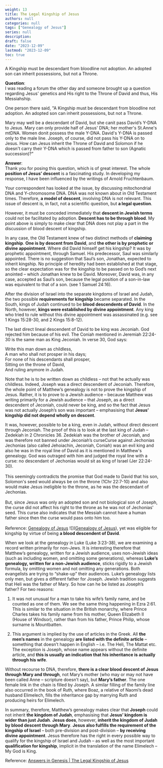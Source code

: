 ```yaml
---
weight: 13
title: The Legal Kingship of Jesus
authors: null
categories: null
tags: ["Genealogy of Jesus"]
series: null
description: 
draft: false
date: "2023-12-09"
lastmod: "2023-12-09"
toc: true
---
```


<!--more-->

A Kingship must be descendant from bloodline not adoption. An adopted son can inherit possessions, but not a Throne.

<b>Question</b>:   
I was reading a forum the other day and someone brought up a question regarding Jesus' genetics and His right to the Throne of David and thus, His Messiahship.

One person there said, "A Kingship must be descendant from bloodline not adoption. An adopted son can inherit possessions, but not a Throne.

Mary may well be a descendant of David, but she canit pass David’s Y-DNA to Jesus. Mary can only provide half of Jesus' DNA; her mother's St.Anne's mtDNA. Women donit possess the male Y-DNA. David's Y-DNA is passed only to the male line. Joseph, of course, did not pass his Y-DNA on to Jesus. How can Jesus inherit the Throne of David and Solomon if he doesn't carry their Y-DNA which is passed from father to son (Agnatic succession)?"

<b>Answer</b>:  
 Thank you for posing this question, which is of great interest. The whole <b>position of Jesus’ descent</b> is a fascinating study. In developing my response, I have been influenced by the writings of Arnold Fruchtenbaum.

Your correspondent has looked at the issue, by discussing mitochondrial DNA and Y-chromosome DNA. DNA was not known about in Old Testament times. Therefore, <b>a model of descent</b>, involving DNA is not relevant. This issue of descent is, in fact, not a scientific question, but <b>a legal question</b>.

However, it must be conceded immediately that <b>descent in Jewish terms</b> could not be facilitated by adoption. <b>Descent has to be through blood</b>. My point above is simply to make clear that DNA does not play a part in the discussion of blood descent of kingship.

In any case, the Old Testament knew of two distinct methods of <b>claiming kingship</b>. <b>One is by descent from David</b>, and <b>the other is by prophetic or divine appointment</b>. Where did David himself get his kingship? It was by prophetic appointment, through Samuel. His predecessor, Saul was similarly appointed. There is no suggestion that Saul’s son, Jonathan, expected to inherit kingship. No principle of heredity had been established at that stage, so the clear expectation was for the kingship to be passed on to God’s next anointed – which Jonathan knew to be David. Moreover, David was, in any case, accepted as Saul’s son, because the legal position of a son-in-law was equivalent to that of a son. (see 1 Samuel 24:16).

After the division of Israel into the separate kingdoms of Israel and Judah, the two possible <b>requirements for kingship</b> became separated. In the South, kings of Judah continued to be <b>blood descendents of David</b>. In the North, however, <b>kings were established by divine appointment</b>. Any king who tried to rule without this divine appointment was assassinated (e.g. see 1 Kings 15:28-30, and 2 Kings 15:8-12).

The last direct lineal descendent of David to be king was Jeconiah. God rejected him because of his evil. The Coniah mentioned in Jeremiah 22:24-30 is the same man as King Jeconiah. In verse 30, God says:

Write this man down as childless,  
A man who shall not prosper in his days;  
For none of his descendants shall prosper,  
Sitting on the throne of David,  
And ruling anymore in Judah. 

Note that he is to be written down as childless – not that he actually was childless. Indeed, Joseph was a direct descendent of Jeconiah. Therefore, the whole point of Matthew’s genealogy is not to prove the kingship of Jesus. Rather, it is to prove to a Jewish audience – because Matthew was writing primarily for a Jewish audience – that Joseph, as a direct descendent of Jeconiah, could never be king, and so the fact that Jesus was not actually Joseph’s son was important – emphasising that <b>Jesus’ kingship did not depend wholly on descent</b>.

It was, however, possible to be a king, even in Judah, without direct descent through Jeconiah. The proof of this is to look at the last king of Judah – Zedekiah in 2 Chronicles 36. Zedekiah was the brother of Jeconiah, and was therefore not banned under Jeconiah’s curse<label for="curse" class="margin-toggle sidenote-number"></label><span class="sidenote">Curse against Jechonias
<br>Jechonias (also called Jehoiachin, Jeconiah, Coniah) was an evil king and also he was in the royal line of David as it is mentioned in Matthew's genealogy. God was outraged with him and judged the royal line with a curse: no descendant of Jechonias would sit as king of Israel (Jer 22:24-30).
<br>
<br>This seemingly contradicts the promise that God made to David that his son, Solomon's seed would always be on the throne (1Chr 22:7-10) and also would make Jesus ineligible to the throne, as he was the descendant of Jechonias.
<br>
<br>But, since Jesus was only an adopted son and not biological son of Joseph, the curse did not affect his right to the throne as he was not of Jechonias' seed. This curse also indicates that the Messiah cannot have a human father since then the curse would pass onto him too.
<br>
<br>Reference: <a href = "https://www.complete-bible-genealogy.com/genealogy_of_jesus.htm" target="_blank" rel="noopener noreferrer">Genealogy of Jesus</a>
![](<a href = "https://www.complete-bible-genealogy.com/genealogy_of_jesus.htm" target="_blank" rel="noopener noreferrer">Genealogy of Jesus</a>)</span>, yet was eligible for kingship by virtue of being <b>a blood descendent of David</b>.

When we look at the genealogy in Luke (Luke 3:23-38), we are examining a record written primarily for non-Jews. It is interesting therefore that Matthew’s genealogy, written for a Jewish audience, uses non-Jewish ideas (such as including women, and omitting some generations), whereas <b>Luke’s genealogy, written for a non-Jewish audience</b>, sticks rigidly to a Jewish formula, by omitting women and not omitting any generations. Both evangelists are trying to “shake-up” their audiences. Luke’s genealogy lists only men, but gives a different father for Joseph. Jewish tradition suggests that Heli was the father of Mary. So how can he be listed as Joseph’s father? For two reasons:

1. It was not unusual for a man to take his wife’s family name, and be counted as one of them. We see the same thing happening in Ezra 2:61. This is similar to the situation in the British monarchy, where Prince Charles takes his family name from his mother, Queen Elizabeth II (House of Windsor), rather than from his father, Prince Philip, whose surname is Mountbatten.

2. This argument is implied by the use of articles in the Greek. All <b>the men’s names</b> in the genealogy <b>are listed with the definite article</b> – something that doesn’t happen in English – i.e. The Heli, The Mattat etc. The exception is Joseph, whose name appears without the definite article, and <b>this is usually an indication that his inheritance is actually through his wife</b>.

Without recourse to DNA, therefore, <b>there is a clear blood descent of Jesus through Mary and through</b>, not Mary’s mother (who may or may not have been called Anne – scripture doesn’t say), but <b>Mary’s father</b>. The one female link in the chain is filled by Joseph. A similar filling of the family line also occurred in the book of Ruth, where Boaz, a relative of Naomi’s dead husband Elimelech, fills the inheritance gap by marrying Ruth and producing heirs for Elimelech.

In summary, therefore, Matthew’s genealogy makes clear that <b>Joseph</b> could not inherit <b>the kingdom of Judah</b>, emphasising that <b>Jesus’ kingdom is wider than just Judah</b>. <b>Jesus does</b>, however, <b>inherit the kingdom of Judah by blood descent through Mary</b>. <b>Jesus also fulfills the requirement of the kingship of Israel</b> – both pre-division and post-division – <b>by receiving divine appointment</b>. Jesus therefore has the right in every possible way to qualify for the kingship of Israel and Judah – as well as the most important <b>qualification for kingship</b>, implicit in the translation of the name Elimelech – My God is King. 

Reference: <a href = "https://answersingenesis.org/jesus/birth/the-legal-kingship-of-jesus/" target="_blank" rel="noopener noreferrer">Answers in Genesis | The Legal Kingship of Jesus</a>